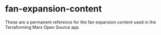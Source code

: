 # fan-expansion-content
These are a permanent reference for the fan expansion content used in the Terraforming Mars Open Source app
